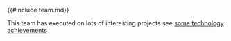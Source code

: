 
{{#include team.md}}

This team has executed on lots of interesting projects see [some technology achievements]()
